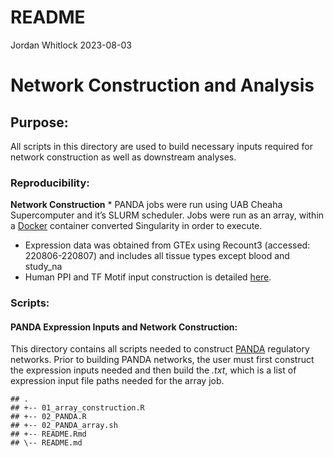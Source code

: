 README
================
Jordan Whitlock
2023-08-03

# Network Construction and Analysis

## Purpose:

All scripts in this directory are used to build necessary inputs
required for network construction as well as downstream analyses.

### Reproducibility:

**Network Construction** \* PANDA jobs were run using UAB Cheaha
Supercomputer and it’s SLURM scheduler. Jobs were run as an array,
within a
[Docker](https://hub.docker.com/repository/docker/jordanwhitlock/jw_diseasenetworks/general)
container converted Singularity in order to execute.

-   Expression data was obtained from GTEx using Recount3 (accessed:
    220806-220807) and includes all tissue types except blood and
    study_na
-   Human PPI and TF Motif input construction is detailed
    [here](https://github.com/lasseignelab/230323_JW_DiseaseNetworks/tree/main/src/panda_input_construction).

### Scripts:

#### PANDA Expression Inputs and Network Construction:

This directory contains all scripts needed to construct
[PANDA](https://netzoo.github.io/zooanimals/panda/) regulatory networks.
Prior to building PANDA networks, the user must first construct the
expression inputs needed and then build the *.txt*, which is a list of
expression input file paths needed for the array job.

    ## .
    ## +-- 01_array_construction.R
    ## +-- 02_PANDA.R
    ## +-- 02_PANDA_array.sh
    ## +-- README.Rmd
    ## \-- README.md
